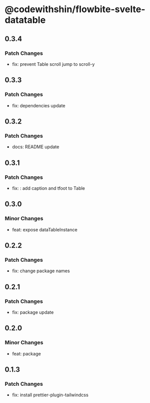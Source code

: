 # @codewithshin/flowbite-svelte-datatable

## 0.3.4

### Patch Changes

- fix: prevent Table scroll jump to scroll-y

## 0.3.3

### Patch Changes

- fix: dependencies update

## 0.3.2

### Patch Changes

- docs: README update

## 0.3.1

### Patch Changes

- fix: : add caption and tfoot to Table

## 0.3.0

### Minor Changes

- feat: expose dataTableInstance

## 0.2.2

### Patch Changes

- fix: change package names

## 0.2.1

### Patch Changes

- fix: package update

## 0.2.0

### Minor Changes

- feat: package

## 0.1.3

### Patch Changes

- fix: install prettier-plugin-tailwindcss
